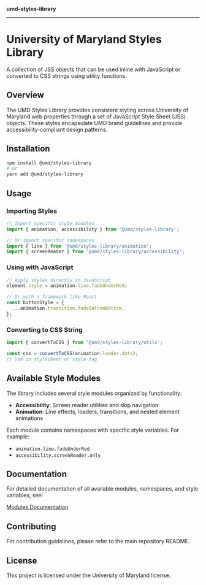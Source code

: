 **umd-styles-library**

***

# University of Maryland Styles Library

A collection of JSS objects that can be used inline with JavaScript or converted to CSS strings using utility functions.

## Overview

The UMD Styles Library provides consistent styling across University of Maryland web properties through a set of JavaScript Style Sheet (JSS) objects. These styles encapsulate UMD brand guidelines and provide accessibility-compliant design patterns.

## Installation

```bash
npm install @umd/styles-library
# or
yarn add @umd/styles-library
```

## Usage

### Importing Styles

```typescript
// Import specific style modules
import { animation, accessibility } from '@umd/styles-library';

// Or import specific namespaces
import { line } from '@umd/styles-library/animation';
import { screenReader } from '@umd/styles-library/accessibility';
```

### Using with JavaScript

```typescript
// Apply styles directly in JavaScript
element.style = animation.line.fadeUnderRed;

// Or with a framework like React
const buttonStyle = {
  ...animation.transition.fadeInFromBottom,
};
```

### Converting to CSS String

```typescript
import { convertToCSS } from '@umd/styles-library/utils';

const css = convertToCSS(animation.loader.dots);
// Use in stylesheet or style tag
```

## Available Style Modules

The library includes several style modules organized by functionality:

- **Accessibility**: Screen reader utilities and skip navigation
- **Animation**: Line effects, loaders, transitions, and nested element animations

Each module contains namespaces with specific style variables. For example:

- `animation.line.fadeUnderRed`
- `accessibility.screenReader.only`

## Documentation

For detailed documentation of all available modules, namespaces, and style variables, see:

[Modules Documentation](modules.md)

## Contributing

For contribution guidelines, please refer to the main repository README.

## License

This project is licensed under the University of Maryland license.
